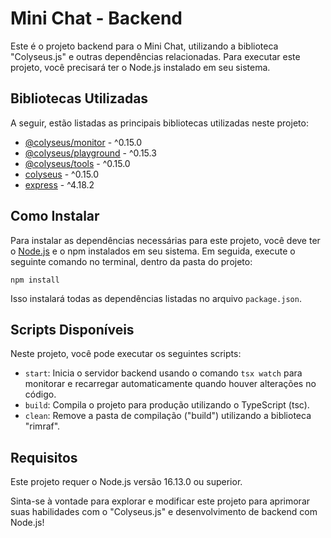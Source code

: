 # Mini Chat - Backend

Este é o projeto backend para o Mini Chat, utilizando a biblioteca "Colyseus.js" e outras dependências relacionadas. Para executar este projeto, você precisará ter o Node.js instalado em seu sistema.

## Bibliotecas Utilizadas

A seguir, estão listadas as principais bibliotecas utilizadas neste projeto:

- [@colyseus/monitor](https://www.npmjs.com/package/@colyseus/monitor) - ^0.15.0
- [@colyseus/playground](https://www.npmjs.com/package/@colyseus/playground) - ^0.15.3
- [@colyseus/tools](https://www.npmjs.com/package/@colyseus/tools) - ^0.15.0
- [colyseus](https://www.npmjs.com/package/colyseus) - ^0.15.0
- [express](https://www.npmjs.com/package/express) - ^4.18.2

## Como Instalar

Para instalar as dependências necessárias para este projeto, você deve ter o [Node.js](https://nodejs.org/) e o npm instalados em seu sistema. Em seguida, execute o seguinte comando no terminal, dentro da pasta do projeto:

```
npm install
```

Isso instalará todas as dependências listadas no arquivo `package.json`.

## Scripts Disponíveis

Neste projeto, você pode executar os seguintes scripts:

- `start`: Inicia o servidor backend usando o comando `tsx watch` para monitorar e recarregar automaticamente quando houver alterações no código.
- `build`: Compila o projeto para produção utilizando o TypeScript (tsc).
- `clean`: Remove a pasta de compilação ("build") utilizando a biblioteca "rimraf".

## Requisitos

Este projeto requer o Node.js versão 16.13.0 ou superior.

Sinta-se à vontade para explorar e modificar este projeto para aprimorar suas habilidades com o "Colyseus.js" e desenvolvimento de backend com Node.js!
